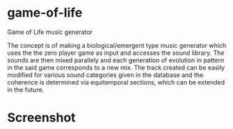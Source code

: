 # game-of-life
Game of Life music generator

The concept is of making a biological/emergent type music generator which uses the the zero player game as input and accesses the sound library.
The sounds are then mixed parallely and each generation of evolution in pattern in the said game corresponds to a new mix.
The track created can be easily modified for various sound categories given in the database and the coherence is determined via equitemporal sections, which can be extended in the future.

# Screenshot
